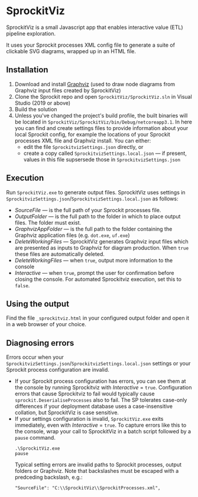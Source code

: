 # SprockitViz

SprockitViz is a small Javascript app that enables interactive value (ETL) pipeline exploration.

It uses your Sprockit processes XML config file to generate a suite of clickable SVG diagrams, wrapped up in an HTML file.

## Installation

1. Download and install [Graphviz](https://graphviz.org/) (used to draw node diagrams from Graphviz input files created by SprockitViz)
1. Clone the Sprockit repo and open `SprockitViz/SprockitViz.sln` in Visual Studio (2019 or above)
1. Build the solution
1. Unless you've changed the project's build profile, the built binaries will be located in `SprockitViz/SprockitViz/bin/Debug/netcoreapp3.1`. In here you can find and create settings files to provide information about your local Sprockit config, for example the locations of your Sprockit processes XML file and Graphviz install. You can either:
   * edit the file `SprockitvizSettings.json` directly, or
   * create a copy called `SprockitvizSettings.local.json` &mdash; if present, values in this file supsersede those in `SprockitvizSettings.json`

## Execution
Run `SprockitViz.exe` to generate output files. SprockitViz uses settings in `SprockitvizSettings.json`/`SprockitvizSettings.local.json` as follows:
   * *SourceFile* &mdash; is the full path of your Sprockit processes file.
   * *OutputFolder* &mdash; is the full path to the folder in which to place output files. The folder must exist.
   * *GraphvizAppFolder* &mdash; is the full path to the folder containing the Graphviz application files (e.g. `dot.exe`, `uf.exe`)
   * *DeleteWorkingFiles* &mdash; SprockitViz generates Graphviz input files which are presented as inputs to Graphviz for diagram production. When `true` these files are automatically deleted.
   * *DeleteWorkingFiles* &mdash; when `true`, output more information to the console
   * *Interactive* &mdash; when `true`, prompt the user for confirmation before closing the console. For automated Sprockitviz execution, set this to `false`.

## Using the output
Find the file `_sprockitviz.html` in your configured output folder and open it in a web browser of your choice.

## Diagnosing errors

Errors occur when your `SprockitvizSettings.json`/`SprockitvizSettings.local.json` settings or your Sprockit process configuration are invalid. 
   * If your Sprockit process configuration has errors, you can see them at the console by running Sprockitviz with *Interactive* = `true`. Configuration errors that cause Sprockitviz to fail would typically cause `sprockit.DeserialiseProcesses` also to fail. The SP tolerates case-only differences if your deployment database uses a case-insensitive collation, but SprockitViz is case sensitive.
   * If your settings configuration is invalid, `SprockitViz.exe` exits immediately, even with *Interactive* = `true`. To capture errors like this to the console, wrap your call to SprockitViz in a batch script followed by a `pause` command.
      ```
      .\SprockitViz.exe
      pause
      ```
      Typical setting errors are invalid paths to Sprockit processes, output folders or Graphviz. Note that backslashes must be escaped with a predceding backslash, e.g.:
      ```
      "SourceFile": "C:\\SprockitViz\\SprockitProcesses.xml",
      ```
